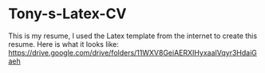 # Tony-s-Latex-CV
This is my resume, I used the Latex template from the internet to create this resume.
Here is what it looks like: https://drive.google.com/drive/folders/11WXV8GeiAERXIHyxaaIVqyr3HdaiGaeh
